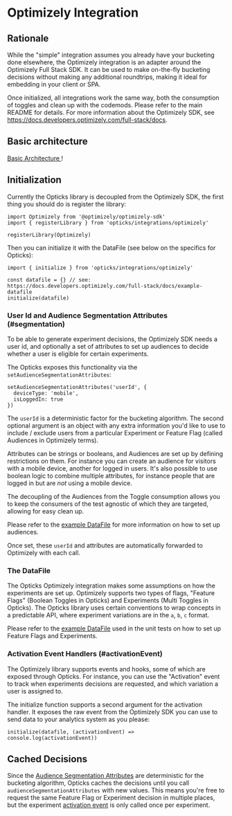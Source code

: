 # Optimizely Integration

## Rationale

While the "simple" integration assumes you already have your bucketing done
elsewhere, the Optimizely integration is an adapter around the Optimizely Full
Stack SDK. It can be used to make on-the-fly bucketing decisions without making
any additional roundtrips, making it ideal for embedding in your client or SPA.

Once initialized, all integrations work the same way, both the consumption of
toggles and clean up with the codemods. Please refer to the main README for
details. For more information about the Optimizely SDK, see
https://docs.developers.optimizely.com/full-stack/docs.

## Basic architecture

[ Basic Architecture ](./diagrams/opticks-optimizely.png)!

## Initialization

Currently the Opticks library is decoupled from the Optimizely SDK, the first
thing you should do is register the library:

```
import Optimizely from '@optimizely/optimizely-sdk'
import { registerLibrary } from 'opticks/integrations/optimizely'

registerLibrary(Optimizely)
```

Then you can initialize it with the DataFile (see below on the specifics for
Opticks):

```
import { initialize } from 'opticks/integrations/optimizely'

const datafile = {} // see: https://docs.developers.optimizely.com/full-stack/docs/example-datafile
initialize(datafile)
```

### User Id and Audience Segmentation Attributes (#segmentation)

To be able to generate experiment decisions, the Optimizely SDK needs a user id,
and optionally a set of attributes to set up audiences to decide whether a user
is eligible for certain experiments.

The Opticks exposes this functionality via the
`setAudienceSegmentationAttributes`:

```
setAudienceSegmentationAttributes('userId', {
  deviceType: 'mobile',
  isLoggedIn: true
})
```

The `userId` is a deterministic factor for the bucketing algorithm. The second
optional argument is an object with any extra information you'd like to use to
include / exclude users from a particular Experiment or Feature Flag (called
Audiences in Optimizely terms).

Attributes can be strings or booleans, and Audiences are set up by defining
restrictions on them. For instance you can create an audience for visitors with
a mobile device, another for logged in users. It's also possible to use boolean
logic to combine multiple attributes, for instance people that are logged in but
are _not_ using a mobile device.

The decoupling of the Audiences from the Toggle consumption allows you to keep
the consumers of the test agnostic of which they are targeted, allowing for
easy clean up.

Please refer to the
[example DataFile](../src/integrations/__fixtures__/dataFile.js)
for more information on how to set up audiences.

Once set, these `userId` and attributes are automatically forwarded to
Optimizely with each call.

### The DataFile

The Opticks Optimizely integration makes some assumptions on how the experiments
are set up. Optimizely supports two types of flags, "Feature Flags" (Boolean
Toggles in Opticks) and Experiments (Multi Toggles in Opticks).
The Opticks library uses certain conventions to wrap concepts in a predictable
API, where experiment variations are in the `a`, `b`, `c` format.

Please refer to the
[example DataFile](../src/integrations/__fixtures__/dataFile.js) used in the
unit tests on how to set up Feature Flags and Experiments.

### Activation Event Handlers (#activationEvent)

The Optimizely library supports events and hooks, some of which are exposed
through Opticks. For instance, you can use the "Activation" event to track when
experiments decisions are requested, and which variation a user is assigned to.

The initialize function supports a second argument for the activation handler.
It exposes the raw event from the Optimizely SDK you can use to send data to
your analytics system as you please:

```
initialize(datafile, (activationEvent) => console.log(activationEvent))
```

## Cached Decisions

Since the [Audience Segmentation Attributes](#segmentation) are deterministic
for the bucketing algorithm, Opticks caches the decisions until you call
`audienceSegmentationAttributes` with new values.
This means you're free to request the same Feature Flag or Experiment decision
in multiple places, but the experiment [activation event](#activationEvent) is
only called once per experiment.
